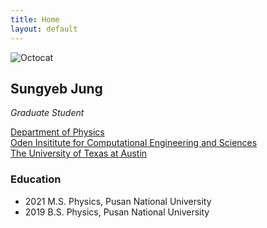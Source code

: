 ```yaml
---
title: Home
layout: default
---
```


![Octocat](https://github.githubassets.com/images/icons/emoji/octocat.png)

## **Sungyeb Jung**   
_Graduate Student_

[Department of Physics](https://physics.utexas.edu/)   
[Oden Insititute for Computational Engineering and Sciences](https://oden.utexas.edu)   
[The University of Texas at Austin](https://utexas.edu)   

### Education

*   2021 M.S. Physics, Pusan National University
*   2019 B.S. Physics, Pusan National University
